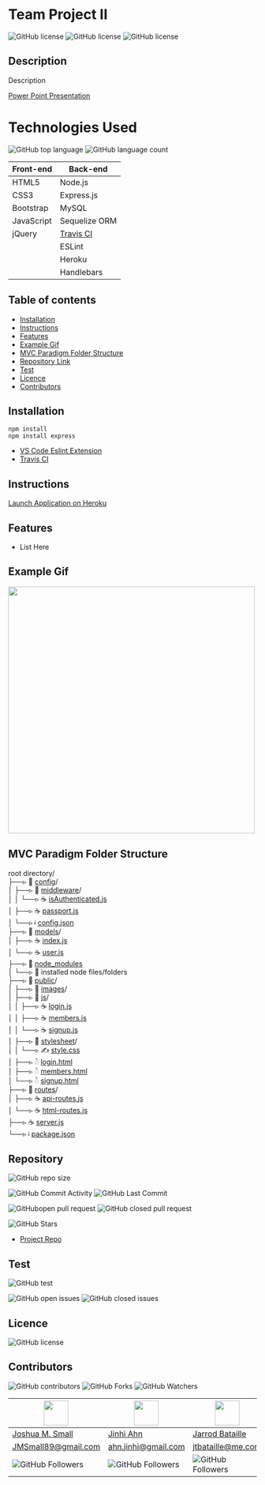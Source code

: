 # **Team Project II**

![GitHub license](https://img.shields.io/badge/Made%20by-%40WasteOfADrumBum-green)
![GitHub license](https://img.shields.io/badge/Made%20by-%40JinhiA-green)
![GitHub license](https://img.shields.io/badge/Made%20by-%40jtbataille-green)

## Description

Description

[Power Point Presentation](https://docs.google.com/presentation/d/1xrm38HKg0Q-XkR0NuTz1hU0R1DjMHUr4zBdDHl0bu1s/edit?usp=sharing)

# Technologies Used

![GitHub top language](https://img.shields.io/github/languages/top/WasteOfADrumBum/Team-Project-II?color=green&logo=github&logoColor=green)
![GitHub language count](https://img.shields.io/github/languages/count/WasteOfADrumBum/Team-Project-II?color=green&logo=github&logoColor=green)

| Front-end  | Back-end                                     |
| ---------- | -------------------------------------------- |
| HTML5      | Node.js                                      |
| CSS3       | Express.js                                   |
| Bootstrap  | MySQL                                        |
| JavaScript | Sequelize ORM                                |
| jQuery     | [Travis CI](https://travis-ci.com/dashboard) |
|            | ESLint                                       |
|            | Heroku                                       |
|            | Handlebars                                   |

## Table of contents

- [Installation](#installation)
- [Instructions](#instructions)
- [Features](#features)
- [Example Gif](#example-gif)
- [MVC Paradigm Folder Structure](#MVC-Paradigm-Folder-Structure)
- [Repository Link](#Repository)
- [Test](#Test)
- [Licence](#Licence)
- [Contributors](#Contributors)

## Installation

```
npm install
npm install express
```

- [VS Code Eslint Extension](https://marketplace.visualstudio.com/items?itemName=dbaeumer.vscode-eslint)
- [Travis CI](https://github.com/marketplace/travis-ci)

## Instructions

[Launch Application on Heroku](https://team-project-ii.herokuapp.com/)

## Features

- List Here

## Example Gif

<img src="https://via.placeholder.com/500x300.png/09f/fff" width="500" />

## MVC Paradigm Folder Structure

root directory/  
├──▹ 📁 [config](#config)/  
│ ├──▹ 📁 [middleware](#MIDDLEWARE)/  
│ │ └──▹ ☕ [isAuthenticated.js](#isAuthenticated.js)  
│ ├──▹ ☕ [passport.js](#passport.js)  
│ └──▹ ᶨ [config.json](#config.json)  
├──▹ 📁 [models](#models)/  
│ ├──▹ ☕ [index.js](#index.js)  
│ └──▹ ☕ [user.js](#user.js)  
├──▹ 📁 [node_modules](#NODE_MODULES)  
│ └──▹ 📁 installed node files/folders  
├──▹ 📁 [public](#PUBLIC)/  
│ ├──▹ 📁 [images](#images)/  
│ ├──▹ 📁 [js](#JS)/  
│ │ ├──▹ ☕ [login.js](#login.js)  
│ │ ├──▹ ☕ [members.js](#members.js)  
│ │ └──▹ ☕ [signup.js](#signup.js)  
│ ├──▹ 📁 [stylesheet](#STYLESHEETS)/  
│ │ └──▹ ✍ [style.css](#style.css)  
│ ├──▹ ◌ͪ [login.html](#login.html)  
│ ├──▹ ◌ͪ [members.html](#members.html)  
│ └──▹ ◌ͪ [signup.html](#signup.html)  
├──▹ 📁 [routes](#ROUTES)/  
│ ├──▹ ☕ [api-routes.js](#api-routes.js)  
│ └──▹ ☕ [html-routes.js](#html-routes.js)  
├──▹ ☕ [server.js](#server.js)  
└──▹ ᶨ [package.json](#package.json)

## Repository

![GitHub repo size](https://img.shields.io/github/repo-size/WasteOfADrumBum/Team-Project-II?logo=github)

![GitHub Commit Activity](https://img.shields.io/github/commit-activity/m/WasteOfADrumBum/Team-Project-II)
![GitHub Last Commit](https://img.shields.io/github/last-commit/WasteOfADrumBum/Team-Project-II)

![GitHubopen pull request](https://img.shields.io/github/issues-pr/WasteOfADrumBum/Team-Project-II)
![GitHub closed pull request](https://img.shields.io/github/issues-pr-closed/WasteOfADrumBum/Team-Project-II)

![GitHub Stars](https://img.shields.io/github/stars/WasteOfADrumBum/Team-Project-II?style=social)

- [Project Repo](https://github.com/WasteOfADrumBum/Team-Project-II)

## Test

![GitHub test](https://img.shields.io/badge/test-100%25-success)

![GitHub open issues](https://img.shields.io/github/issues/WasteOfADrumBum/Team-Project-II)
![GitHub closed issues](https://img.shields.io/github/issues-closed/WasteOfADrumBum/Team-Project-II)

## Licence

![GitHub license](https://img.shields.io/badge/license-MIT-blue.svg)

## Contributors

![GitHub contributors](https://img.shields.io/github/contributors/WasteOfADrumBum/Team-Project-II)
![GitHub Forks](https://img.shields.io/github/forks/WasteOfADrumBum/Team-Project-II?label=Fork)
![GitHub Watchers](https://img.shields.io/github/watchers/WasteOfADrumBum/Team-Project-II?label=Watch)

| <img src="https://avatars0.githubusercontent.com/u/66432859?v=460" width="50" />          | <img src="https://avatars0.githubusercontent.com/u/66880369?v=460" width="50" /> | <img src="https://avatars0.githubusercontent.com/u/65187093?v=460" width="50" />     |
| ----------------------------------------------------------------------------------------- | -------------------------------------------------------------------------------- | ------------------------------------------------------------------------------------ |
| [Joshua M. Small](https://github.com/WasteOfADrumBum)                                     | [Jinhi Ahn](https://github.com/JinhiA)                                           | [Jarrod Bataille](https://github.com/jtbataille)                                     |
| <JMSmall89@gmail.com>                                                                     | <ahn.jinhi@gmail.com>                                                            | <jtbataille@me.com>                                                                  |
| ![GitHub Followers](https://img.shields.io/github/followers/WasteOfADrumBum?label=Follow) | ![GitHub Followers](https://img.shields.io/github/followers/JinhiA?label=Follow) | ![GitHub Followers](https://img.shields.io/github/followers/jtbataille?label=Follow) |
